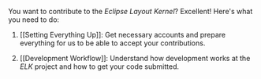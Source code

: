 You want to contribute to the _Eclipse Layout Kernel_? Excellent! Here's what you need to do:

1. [[Setting Everything Up]]: Get necessary accounts and prepare everything for us to be able to accept your contributions.

1. [[Development Workflow]]: Understand how development works at the _ELK_ project and how to get your code submitted.